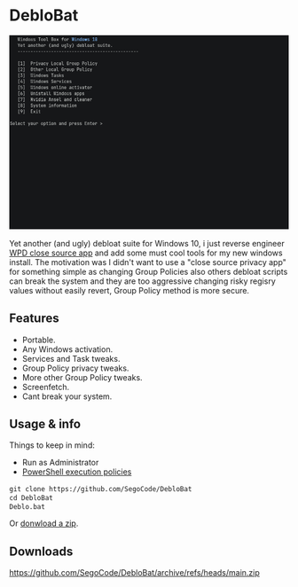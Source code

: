 # DebloBat
<img  src="https://github.com/SegoCode/DebloBat/blob/main/media/demo.gif">

Yet another (and ugly) debloat suite for Windows 10, i just reverse engineer [WPD close source app](https://wpd.app/) and add some must cool tools for my new windows install. The motivation was I didn't want to use a "close source privacy app" for something simple as changing Group Policies also others debloat scripts can break the system and they are too aggressive changing risky regisry values without easily revert, Group Policy method is more secure.


## Features
- Portable.
- Any Windows activation.
- Services and Task tweaks.
- Group Policy privacy tweaks.
- More other Group Policy tweaks.
- Screenfetch.
- Cant break your system.

## Usage & info

Things to keep in mind: 

- Run as Administrator 
- [PowerShell execution policies](https://docs.microsoft.com/en-us/powershell/module/microsoft.powershell.security/set-executionpolicy?view=powershell-7.2) 

```shell
git clone https://github.com/SegoCode/DebloBat
cd DebloBat
Deblo.bat
```
Or [donwload a zip](https://github.com/SegoCode/DebloBat/archive/refs/heads/main.zip).

## Downloads

https://github.com/SegoCode/DebloBat/archive/refs/heads/main.zip
